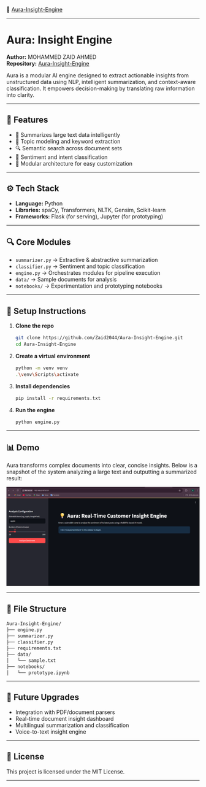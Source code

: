 🔗 [Aura-Insight-Engine](https://github.com/Zaid2044/Aura-Insight-Engine)

---

# Aura: Insight Engine

**Author:** MOHAMMED ZAID AHMED  
**Repository:** [Aura-Insight-Engine](https://github.com/Zaid2044/Aura-Insight-Engine)

Aura is a modular AI engine designed to extract actionable insights from unstructured data using NLP, intelligent summarization, and context-aware classification. It empowers decision-making by translating raw information into clarity.

---

## 🧠 Features

* 📝 Summarizes large text data intelligently
* 🧾 Topic modeling and keyword extraction
* 🔍 Semantic search across document sets
* 🧠 Sentiment and intent classification
* 📂 Modular architecture for easy customization

---

## ⚙️ Tech Stack

* **Language:** Python
* **Libraries:** spaCy, Transformers, NLTK, Gensim, Scikit-learn
* **Frameworks:** Flask (for serving), Jupyter (for prototyping)

---

## 🔍 Core Modules

* `summarizer.py` → Extractive & abstractive summarization
* `classifier.py` → Sentiment and topic classification
* `engine.py` → Orchestrates modules for pipeline execution
* `data/` → Sample documents for analysis
* `notebooks/` → Experimentation and prototyping notebooks

---

## 🚀 Setup Instructions

1. **Clone the repo**

   ```bash
   git clone https://github.com/Zaid2044/Aura-Insight-Engine.git
   cd Aura-Insight-Engine
   ```

2. **Create a virtual environment**

   ```bash
   python -m venv venv
   .\venv\Scripts\activate
   ```

3. **Install dependencies**

   ```bash
   pip install -r requirements.txt
   ```

4. **Run the engine**

   ```bash
   python engine.py
   ```

---

## 📊 Demo

Aura transforms complex documents into clear, concise insights.
Below is a snapshot of the system analyzing a large text and outputting a summarized result:

<p align="center">
  <img src="docs/aura_screenshot.png" alt="Aura Insight Engine Demo" width="700"/>
</p>

---

## 📁 File Structure

```
Aura-Insight-Engine/
├── engine.py
├── summarizer.py
├── classifier.py
├── requirements.txt
├── data/
│   └── sample.txt
├── notebooks/
│   └── prototype.ipynb
```

---

## 🌱 Future Upgrades

* Integration with PDF/document parsers
* Real-time document insight dashboard
* Multilingual summarization and classification
* Voice-to-text insight engine

---

## 📜 License

This project is licensed under the MIT License.

---
